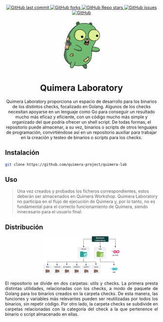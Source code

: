 <p align="center">
    <a href="https://github.com/quimera-project/quimera-lab/commits/main">
    <img alt="GitHub last commit" src="https://img.shields.io/github/last-commit/PwnedShell/Larascript?style=for-the-badge">
    </a>
    <a href="https://github.com/quimera-project/quimera-lab/network/members">
        <img alt="GitHub forks" src="https://img.shields.io/github/forks/quimera-project/quimera-lab?style=for-the-badge">
    </a>
    <a href="https://github.com/quimera-project/quimera-lab/stargazers">
        <img alt="GitHub Repo stars" src="https://img.shields.io/github/stars/quimera-project/quimera-lab?style=for-the-badge">
    </a>
    <a href="https://github.com/quimera-project/quimera-lab/issues">
        <img alt="GitHub issues" src="https://img.shields.io/github/issues/quimera-project/quimera-lab?style=for-the-badge">
    </a>
    <a href="https://github.com/quimera-project/quimera-lab/blob/main/LICENSE.md">
        <img alt="GitHub" src="https://img.shields.io/github/license/quimera-project/quimera-lab?style=for-the-badge">
    </a>
</p>

<p align="center">
  <a href="https://github.com/quimera-project/quimera-lab">
    <img src=".github/img/Quimera.jpg" alt="Quimera" width="25%"/>
  </a>

  <h1 align="center">Quimera Laboratory</h1>

  <p align="center">
    Quimera Laboratory proporciona un espacio de desarrollo para los binarios de los distintos checks, focalizado en Golang. Algunos de los checks necesitan apoyarse en un lenguaje como Go para conseguir un resultado mucho más eficaz y eficiente, con un código mucho más simple y organizado del que podría ofrecer un shell script. De todas formas, el repositorio puede almacenar, a su vez, binarios o scripts de otros lenguajes de programación, convirtiéndose así en un repositorio auxiliar para trabajar en la creación y testeo de binarios o scripts para los checks.
  </p>
</p>


## Instalación
```bash
git clone https://github.com/quimera-project/quimera-lab
```

## Uso

> Una vez creados y probados los ficheros correspondientes, estos deberán ser almacenados en Quimera Workshop. Quimera Laboratory no participa en el flujo de ejecución de Quimera y, por lo tanto, no es fundamental para el correcto funcionamiento de Quimera, siendo innecesario para el usuario final.

## Distribución

<p align="center">
    <img src=".github/img/Laboratory.jpg" alt="Laboratory" width="50%"/>
</p>


<p align="justify">
El repositorio se divide en dos carpetas: utils y checks. La primera presta distintas utilidades, relacionadas con los checks, a modo de paquete de Golang para los binarios creados en la carpeta checks. De esta manera, las funciones y variables más relevantes pueden ser reutilizadas por todos los binarios, sin repetir código. Por otro lado, la carpeta checks se subdivide en carpetas relacionadas con la categoría del check a la que pertenence el binario o script almacenado en ellas.
</p>
